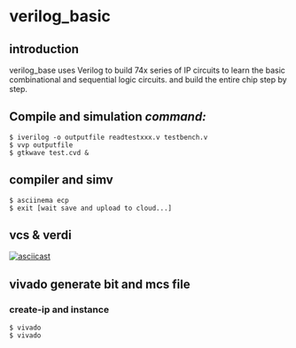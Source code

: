 # verilog_basic
## introduction

verilog_base uses Verilog to build 74x series of IP circuits to learn the basic combinational and sequential logic circuits. and build the entire chip step by step.

## Compile and simulation *command:*
```shell
$ iverilog -o outputfile readtestxxx.v testbench.v
$ vvp outputfile
$ gtkwave test.cvd &
```
## compiler and simv
```shell
$ asciinema ecp
$ exit [wait save and upload to cloud...]
```
## vcs & verdi

[![asciicast](https://asciinema.org/a/8AvIYNfUfi9sQypDmhYCkdzZo.svg)](https://asciinema.org/a/8AvIYNfUfi9sQypDmhYCkdzZo)


## vivado generate bit and mcs file
### create-ip and instance
```shell
$ vivado
$ vivado
```
